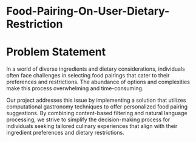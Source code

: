 # Food-Pairing-On-User-Dietary-Restriction 

# Problem Statement
  In a world of diverse ingredients and dietary considerations, individuals often face
  challenges in selecting food pairings that cater to their preferences and restrictions. The
  abundance of options and complexities make this process overwhelming and
  time-consuming.

  Our project addresses this issue by implementing a solution that utilizes computational
  gastronomy techniques to offer personalized food pairing suggestions. By combining
  content-based filtering and natural language processing, we strive to simplify the
  decision-making process for individuals seeking tailored culinary experiences that align
  with their ingredient preferences and dietary restrictions. 

